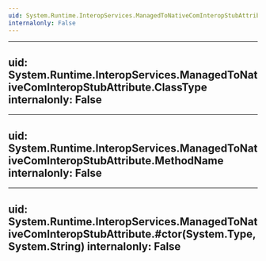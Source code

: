 ```yaml
---
uid: System.Runtime.InteropServices.ManagedToNativeComInteropStubAttribute
internalonly: False
---
```


---
uid: System.Runtime.InteropServices.ManagedToNativeComInteropStubAttribute.ClassType
internalonly: False
---

---
uid: System.Runtime.InteropServices.ManagedToNativeComInteropStubAttribute.MethodName
internalonly: False
---

---
uid: System.Runtime.InteropServices.ManagedToNativeComInteropStubAttribute.#ctor(System.Type,System.String)
internalonly: False
---
